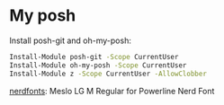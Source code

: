 My posh
==========

Install posh-git and oh-my-posh:

```bash
Install-Module posh-git -Scope CurrentUser
Install-Module oh-my-posh -Scope CurrentUser
Install-Module z -Scope CurrentUser -AllowClobber
```

[nerdfonts]: Meslo LG M Regular for Powerline Nerd Font

[nerdfonts]: https://github.com/ryanoasis/nerd-fonts
